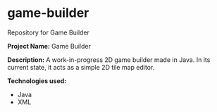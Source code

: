 # game-builder
Repository for Game Builder

<b>Project Name:</b> Game Builder

<b>Description:</b> A work-in-progress 2D game builder made in Java. In its current state, it acts as a simple 2D tile map editor.

<b>Technologies used:</b><br>
<ul>
  <li>Java</li>
  <li>XML</li>
</ul>

